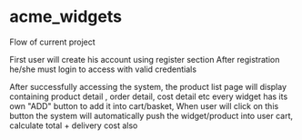 # acme_widgets
Flow of current project

First user will create his account using register section 
After registration he/she must login to access with valid credentials

After successfully accessing the system, the product list page will display containing product detail , order detail, cost detail etc
every widget has its own "ADD" button to add it into cart/basket,
When user will click on this button the system will automatically push the widget/product into user cart, calculate total + delivery cost also

